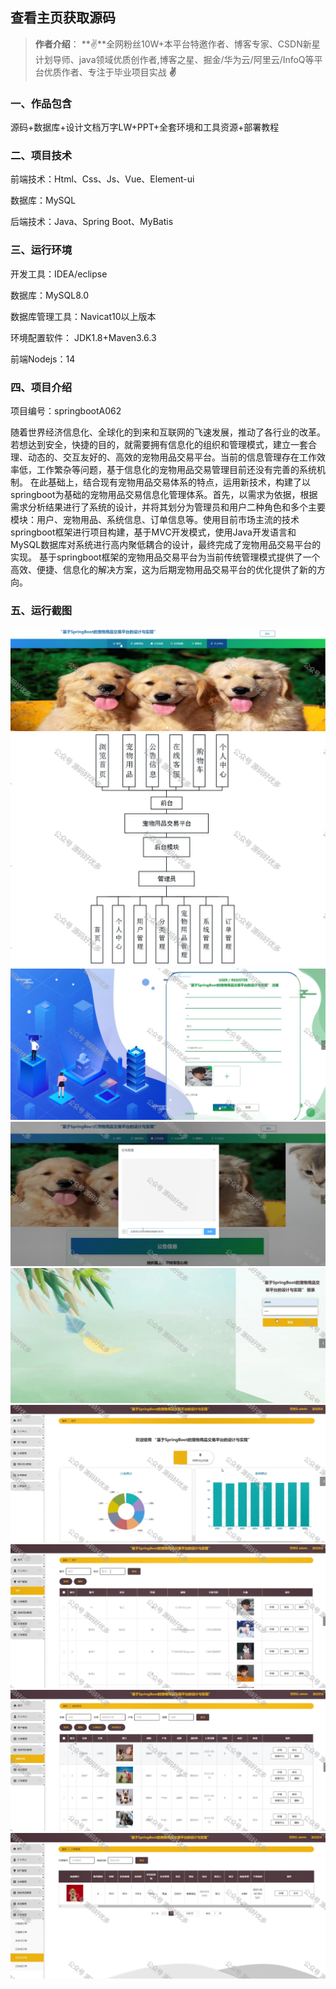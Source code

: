  
## 查看主页获取源码

> **作者介绍**： **✌**全网粉丝10W+本平台特邀作者、博客专家、CSDN新星计划导师、java领域优质创作者,博客之星、掘金/华为云/阿里云/InfoQ等平台优质作者、专注于毕业项目实战 **✌**

  

### 一、作品包含

源码+数据库+设计文档万字LW+PPT+全套环境和工具资源+部署教程

### 二、项目技术

前端技术：Html、Css、Js、Vue、Element-ui

数据库：MySQL

后端技术：Java、Spring Boot、MyBatis

  

### 三、运行环境

开发工具：IDEA/eclipse

数据库：MySQL8.0

数据库管理工具：Navicat10以上版本

环境配置软件： JDK1.8+Maven3.6.3

前端Nodejs：14

  

### 四、项目介绍
项目编号：springbootA062

随着世界经济信息化、全球化的到来和互联网的飞速发展，推动了各行业的改革。若想达到安全，快捷的目的，就需要拥有信息化的组织和管理模式，建立一套合理、动态的、交互友好的、高效的宠物用品交易平台。当前的信息管理存在工作效率低，工作繁杂等问题，基于信息化的宠物用品交易管理目前还没有完善的系统机制。
在此基础上，结合现有宠物用品交易体系的特点，运用新技术，构建了以 springboot为基础的宠物用品交易信息化管理体系。首先，以需求为依据，根据需求分析结果进行了系统的设计，并将其划分为管理员和用户二种角色和多个主要模块：用户、宠物用品、系统信息、订单信息等。使用目前市场主流的技术springboot框架进行项目构建，基于MVC开发模式，使用Java开发语言和MySQL数据库对系统进行高内聚低耦合的设计，最终完成了宠物用品交易平台的实现。
	  基于springboot框架的宠物用品交易平台为当前传统管理模式提供了一个高效、便捷、信息化的解决方案，这为后期宠物用品交易平台的优化提供了新的方向。

### 五、运行截图

![1.png](./1.png)
![2.png](./2.png)
![3.png](./3.png)
![4.png](./4.png)
![5.png](./5.png)
![6.png](./6.png)
![7.png](./7.png)
![8.png](./8.png)
![9.png](./9.png)





  
